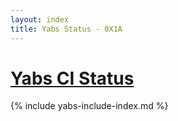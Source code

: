 ```yaml
---
layout: index
title: Yabs Status - 0X1A
---
```


<div class="row">
    <div class="col-lg-12 section">
	<h1 class="section-heading"><a href="https://github.com/0X1A/yabs">Yabs CI Status</a></h1>
	{% include yabs-include-index.md %}
    </div>
</div>
